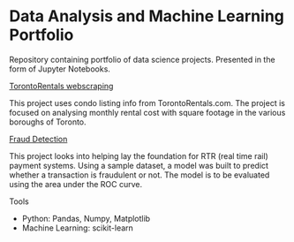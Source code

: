# Data Analysis and Machine Learning Portfolio
Repository containing portfolio of data science projects. Presented in the form of Jupyter Notebooks.

[TorontoRentals webscraping](https://github.com/MattV-data/Projects-Portfolio/blob/main/Webscraping%20TorontoRentals%20portfolio.ipynb)

This project uses condo listing info from TorontoRentals.com. The project is focused on 
analysing monthly rental cost with square footage in the various boroughs of Toronto.


[Fraud Detection](https://github.com/MattV-data/Projects-Portfolio/blob/main/Fraud%20Detection%20portfolio.ipynb)

This project looks into helping lay the foundation for RTR (real time rail) payment systems. Using a sample dataset,
a model was built to predict whether a transaction is fraudulent or not. The model is to be evaluated using the area
under the ROC curve.




Tools

* Python: Pandas, Numpy, Matplotlib
* Machine Learning: scikit-learn
